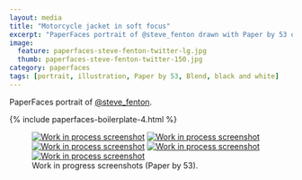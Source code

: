 ```yaml
---
layout: media
title: "Motorcycle jacket in soft focus"
excerpt: "PaperFaces portrait of @steve_fenton drawn with Paper by 53 on an iPad."
image: 
  feature: paperfaces-steve-fenton-twitter-lg.jpg
  thumb: paperfaces-steve-fenton-twitter-150.jpg
category: paperfaces
tags: [portrait, illustration, Paper by 53, Blend, black and white]
---
```


PaperFaces portrait of [@steve_fenton](http://twitter.com/steve_fenton).

{% include paperfaces-boilerplate-4.html %}

<figure class="third">
	<a href="{{ site.url }}/images/paperfaces-steve-fenton-process-1-lg.jpg"><img src="{{ site.url }}/images/paperfaces-steve-fenton-process-1-750.jpg" alt="Work in process screenshot"></a>
	<a href="{{ site.url }}/images/paperfaces-steve-fenton-process-2-lg.jpg"><img src="{{ site.url }}/images/paperfaces-steve-fenton-process-2-600.jpg" alt="Work in process screenshot"></a>
	<a href="{{ site.url }}/images/paperfaces-steve-fenton-process-3-lg.jpg"><img src="{{ site.url }}/images/paperfaces-steve-fenton-process-3-600.jpg" alt="Work in process screenshot"></a>
	<a href="{{ site.url }}/images/paperfaces-steve-fenton-process-4-lg.jpg"><img src="{{ site.url }}/images/paperfaces-steve-fenton-process-4-600.jpg" alt="Work in process screenshot"></a>
	<a href="{{ site.url }}/images/paperfaces-steve-fenton-process-5-lg.jpg"><img src="{{ site.url }}/images/paperfaces-steve-fenton-process-5-600.jpg" alt="Work in process screenshot"></a>
	<figcaption>Work in progress screenshots (Paper by 53).</figcaption>
</figure>